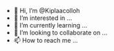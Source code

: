 - 👋 Hi, I’m @Kiplaacolloh
- 👀 I’m interested in ...
- 🌱 I’m currently learning ...
- 💞️ I’m looking to collaborate on ...
- 📫 How to reach me ...

<!---
Kiplaacolloh/Kiplaacolloh is a ✨ special ✨ repository because its `README.md` (this file) appears on your GitHub profile.
You can click the Preview link to take a look at your changes.
--->
